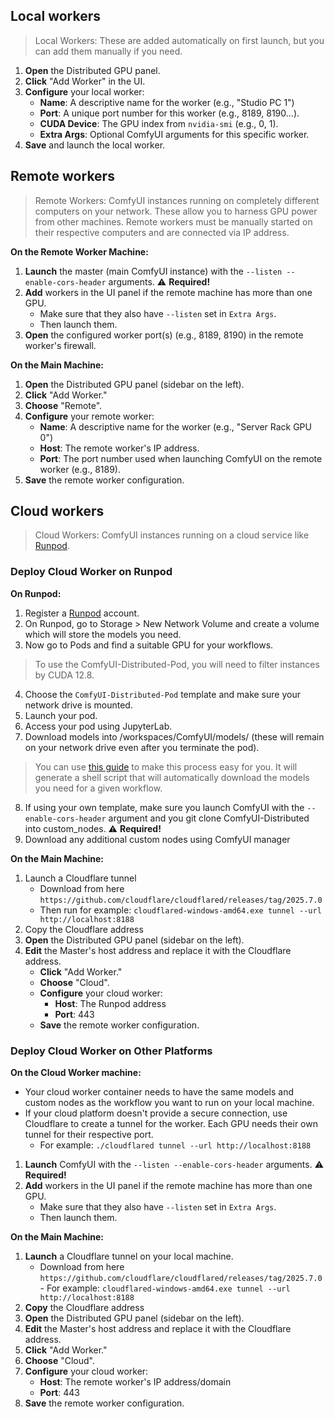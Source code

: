 ## Local workers
> Local Workers: These are added automatically on first launch, but you can add them manually if you need.

1. **Open** the Distributed GPU panel.
2. **Click** "Add Worker" in the UI.
3. **Configure** your local worker:
   - **Name**: A descriptive name for the worker (e.g., "Studio PC 1")
   - **Port**: A unique port number for this worker (e.g., 8189, 8190...).
   - **CUDA Device**: The GPU index from `nvidia-smi` (e.g., 0, 1).
   - **Extra Args**: Optional ComfyUI arguments for this specific worker.
4. **Save** and  launch the local worker.

## Remote workers
> Remote Workers: ComfyUI instances running on completely different computers on your network. These allow you to harness GPU power from other machines. Remote workers must be manually started on their respective computers and are connected via IP address.

**On the Remote Worker Machine:**
1. **Launch** the master (main ComfyUI instance) with the `--listen --enable-cors-header` arguments. ⚠️ **Required!**
2. **Add** workers in the UI panel if the remote machine has more than one GPU.
   - Make sure that they also have `--listen` set in `Extra Args`.
   - Then launch them.
3. **Open** the configured worker port(s) (e.g., 8189, 8190) in the remote worker's firewall.
  
**On the Main Machine:**
1. **Open** the Distributed GPU panel (sidebar on the left).
2. **Click** "Add Worker."
3. **Choose** "Remote".
4. **Configure** your remote worker:
   - **Name**: A descriptive name for the worker (e.g., "Server Rack GPU 0")
   - **Host**: The remote worker's IP address.
   - **Port**: The port number used when launching ComfyUI on the remote worker (e.g., 8189).
5. **Save** the remote worker configuration.
  
## Cloud workers
> Cloud Workers: ComfyUI instances running on a cloud service like [Runpod](https://get.runpod.io/0bw29uf3ug0p). 

### Deploy Cloud Worker on Runpod

**On Runpod:**
1. Register a [Runpod](https://get.runpod.io/0bw29uf3ug0p) account.
2. On Runpod, go to Storage > New Network Volume and create a volume which will store the models you need.
3. Now go to Pods and find a suitable GPU for your workflows. 
> To use the ComfyUI-Distributed-Pod, you will need to filter instances by CUDA 12.8.
4. Choose the `ComfyUI-Distributed-Pod` template and make sure your network drive is mounted.
5. Launch your pod.
6. Access your pod using JupyterLab.
7. Download models into /workspaces/ComfyUI/models/ (these will remain on your network drive even after you terminate the pod).
> You can use [this guide](model-download-script.md) to make this process easy for you. It will generate a shell script that will automatically download the models you need for a given workflow.
8. If using your own template, make sure you launch ComfyUI with the `--enable-cors-header` argument and you git clone ComfyUI-Distributed into custom_nodes. ⚠️ **Required!**
9. Download any additional custom nodes using ComfyUI manager

**On the Main Machine:**
1. Launch a Cloudflare tunnel
   - Download from here `https://github.com/cloudflare/cloudflared/releases/tag/2025.7.0`
	- Then run for example: `cloudflared-windows-amd64.exe tunnel --url http://localhost:8188`
2. Copy the Cloudflare address
3. **Open** the Distributed GPU panel (sidebar on the left).
4. **Edit** the Master's host address and replace it with the Cloudflare address.
   - **Click** "Add Worker."
   - **Choose** "Cloud".
   - **Configure** your cloud worker:
     - **Host**: The Runpod address
     - **Port**: 443
   - **Save** the remote worker configuration.

### Deploy Cloud Worker on Other Platforms

**On the Cloud Worker machine:**
   - Your cloud worker container needs to have the same models and custom nodes as the workflow you want to run on your local machine.
   - If your cloud platform doesn't provide a secure connection, use Cloudflare to create a tunnel for the worker. Each GPU needs their own tunnel for their respective port.
	   - For example: `./cloudflared tunnel --url http://localhost:8188`
1. **Launch** ComfyUI with the `--listen --enable-cors-header` arguments. ⚠️ **Required!**
2. **Add** workers in the UI panel if the remote machine has more than one GPU.
   - Make sure that they also have `--listen` set in `Extra Args`.
   - Then launch them.
  
**On the Main Machine:**
1. **Launch** a Cloudflare tunnel on your local machine.
      - Download from here `https://github.com/cloudflare/cloudflared/releases/tag/2025.7.0`
	   - For example: `cloudflared-windows-amd64.exe tunnel --url http://localhost:8188`
2. **Copy** the Cloudflare address
3. **Open** the Distributed GPU panel (sidebar on the left).
4. **Edit** the Master's host address and replace it with the Cloudflare address.
5. **Click** "Add Worker."
6. **Choose** "Cloud".
7. **Configure** your cloud worker:
   - **Host**: The remote worker's IP address/domain
   - **Port**: 443
8. **Save** the remote worker configuration.